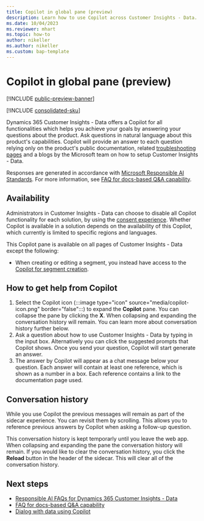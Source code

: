 ```yaml
---
title: Copilot in global pane (preview)
description: Learn how to use Copilot across Customer Insights - Data.
ms.date: 10/04/2023
ms.reviewer: mhart
ms.topic: how-to
author: nikeller
ms.author: nikeller
ms.custom: bap-template
---
```


# Copilot in global pane (preview)

[!INCLUDE [public-preview-banner](./includes/public-preview-banner.md)]

[!INCLUDE [consolidated-sku](./includes/consolidated-sku.md)]

Dynamics 365 Customer Insights - Data offers a Copilot for all functionalities which helps you achieve your goals by answering your questions about the product. Ask questions in natural language about this product's capabilities. Copilot will provide an answer to each question relying only on the product's public documentation, related [troubleshooting pages](/troubleshoot/dynamics-365/customer-insights/welcome-customer-insights) and a blogs by the Microsoft team on how to setup Customer Insights - Data.

Responses are generated in accordance with [Microsoft Responsible AI Standards](https://www.microsoft.com/ai/responsible-ai). For more information, see [FAQ for docs-based Q&A capability](faqs-docs-qna.md).

## Availability

Administrators in Customer Insights - Data can choose to disable all Copilot functionality for each solution, by using the [consent experience](copilot-global-consent.md).
Whether Copilot is available in a solution depends on the availability of this Copilot, which currently is limited to specific regions and languages.

This Copilot pane is available on all pages of Customer Insights - Data except the following:

- When creating or editing a segment, you instead have access to the [Copilot for segment creation](segments-copilot.md).

## How to get help from Copilot

1. Select the Copilot icon (:::image type="icon" source="media/copilot-icon.png" border="false":::) to expand the **Copilot** pane. You can collapse the pane by clicking the **X**. When collapsing and expanding the conversation history will remain. You can learn more about conversation history further below.
1. Ask a question about how to use Customer Insights - Data by typing in the input box. Alternatively you can click the suggested prompts that Copilot shows. Once you send your question, Copilot will start generate an answer.
1. The answer by Copilot will appear as a chat message below your question. Each answer will contain at least one reference, which is shown as a number in a box. Each reference contains a link to the documentation page used.

## Conversation history

While you use Copilot the previous messages will remain as part of the sidecar experience. You can revisit them by scrolling. This allows you to reference previous answers by Copilot when asking a follow-up question.

This conversation history is kept temporarly until you leave the web app. When collapsing and expanding the pane the conversation history will remain.
If you would like to clear the conversation history, you click the **Reload** button in the header of the sidecar. This will clear all of the conversation history.

## Next steps

- [Responsible AI FAQs for Dynamics 365 Customer Insights - Data](responsible-ai-overview.md)
- [FAQ for docs-based Q&A capability](faqs-docs-qna.md)
- [Dialog with data using Copilot](dialog-with-data.md)
